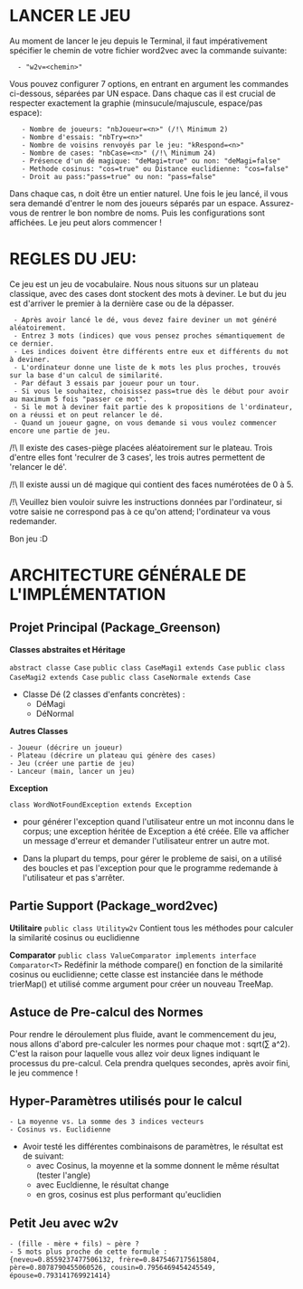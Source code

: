# LANCER LE JEU

Au moment de lancer le jeu depuis le Terminal, il faut impérativement spécifier le chemin de votre fichier word2vec avec la commande suivante:

   	  - "w2v=<chemin>"

Vous pouvez configurer 7 options, en entrant en argument les commandes ci-dessous, séparées par UN espace. Dans chaque cas il est crucial de respecter exactement la graphie (minsucule/majuscule, espace/pas espace):

	   - Nombre de joueurs: "nbJoueur=<n>" (/!\ Minimum 2)
	   - Nombre d'essais: "nbTry=<n>" 
	   - Nombre de voisins renvoyés par le jeu: "kRespond=<n>"
	   - Nombre de cases: "nbCase=<n>" (/!\ Minimum 24)
	   - Présence d'un dé magique: "deMagi=true" ou non: "deMagi=false"
	   - Methode cosinus: "cos=true" ou Distance euclidienne: "cos=false"
	   - Droit au pass:"pass=true" ou non: "pass=false"

Dans chaque cas, n doit être un entier naturel.
Une fois le jeu lancé, il vous sera demandé d'entrer le nom des joueurs séparés par un espace. Assurez-vous de rentrer le bon nombre de noms.
Puis les configurations sont affichées.
Le jeu peut alors commencer !

# REGLES DU JEU:

Ce jeu est un jeu de vocabulaire. Nous nous situons sur un plateau classique, avec des cases dont stockent des mots à deviner. Le but du jeu est d'arriver le premier à la dernière case ou de la dépasser.


	 - Après avoir lancé le dé, vous devez faire deviner un mot généré aléatoirement.
	 - Entrez 3 mots (indices) que vous pensez proches sémantiquement de ce dernier. 
	 - Les indices doivent être différents entre eux et différents du mot à deviner.
	 - L'ordinateur donne une liste de k mots les plus proches, trouvés sur la base d'un calcul de similarité.
	 - Par défaut 3 essais par joueur pour un tour.
	 - Si vous le souhaitez, choisissez pass=true dès le début pour avoir au maximum 5 fois "passer ce mot".
	 - Si le mot à deviner fait partie des k propositions de l'ordinateur, on a réussi et on peut relancer le dé.
	 - Quand un joueur gagne, on vous demande si vous voulez commencer encore une partie de jeu.
   
/!\ Il existe des cases-piège placées aléatoirement sur le plateau. Trois d'entre elles font 'reculrer de 3 cases', les trois autres permettent de 'relancer le dé'.
   
/!\ Il existe aussi un dé magique qui contient des faces numérotées de 0 à 5.

/!\ Veuillez bien vouloir suivre les instructions données par l'ordinateur, si votre saisie ne correspond pas à ce qu'on attend; l'ordinateur va vous redemander. 

Bon jeu :D


# ARCHITECTURE GÉNÉRALE DE L'IMPLÉMENTATION

## Projet Principal (Package_Greenson)
	
**Classes abstraites et Héritage**

`abstract classe Case`
	`public class CaseMagi1 extends Case`
	`public class CaseMagi2 extends Case`
	`public class CaseNormale extends Case`
- Classe Dé (2 classes d'enfants concrètes) :
	- DéMagi
	- DéNormal


**Autres Classes**
```
- Joueur (décrire un joueur)
- Plateau (décrire un plateau qui génère des cases)
- Jeu (créer une partie de jeu)
- Lanceur (main, lancer un jeu)
```

**Exception**

`class WordNotFoundException extends Exception`
- pour générer l'exception quand l'utilisateur entre un mot inconnu dans le corpus; une exception héritée de Exception a été créée. Elle va afficher un message d'erreur et demander l'utilisateur entrer un autre mot. 

- Dans la plupart du temps, pour gérer le probleme de saisi, on a utilisé des boucles et pas l'exception pour que le programme redemande à l'utilisateur et pas s'arrêter.


## Partie Support (Package_word2vec)

**Utilitaire**
`public class Utilityw2v`
Contient tous les méthodes pour calculer la similarité cosinus ou euclidienne


**Comparator**
`public class ValueComparator implements interface Comparator<T>`
Redéfinir la méthode compare() en fonction de la similarité cosinus ou euclidienne; cette classe est instanciée dans le méthode trierMap() et utilisé comme argument pour créer un nouveau TreeMap.

## Astuce de Pre-calcul des Normes

Pour rendre le déroulement plus fluide, avant le commencement du jeu, nous allons d'abord pre-calculer les normes pour chaque mot : sqrt(∑ a^2). C'est la raison pour laquelle vous allez voir deux lignes indiquant le processus du pre-calcul. Cela prendra quelques secondes, après avoir fini, le jeu commence !


## Hyper-Paramètres utilisés pour le calcul
```
- La moyenne vs. La somme des 3 indices vecteurs
- Cosinus vs. Euclidienne
```

- Avoir testé les différentes combinaisons de paramètres, le résultat est de suivant: 
	- avec Cosinus, la moyenne et la somme donnent le même résultat (tester l'angle)
	- avec Eucldienne, le résultat change
	- en gros, cosinus est plus performant qu'euclidien

## Petit Jeu avec w2v
```
- (fille - mère + fils) ~ père ?
- 5 mots plus proche de cette formule : 
{neveu=0.8559237477506132, frère=0.8475467175615804, père=0.8078790455060526, cousin=0.7956469454245549, épouse=0.793141769921414}
```


